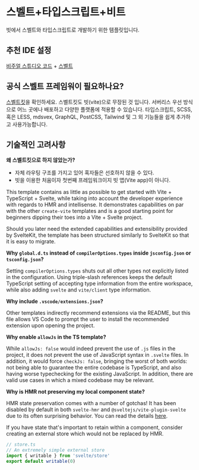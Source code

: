 # 스벨트+타입스크립트+비트

빗에서 스벨트와 타입스크립트로 개발하기 위한 템플릿입니다.

## 추천 IDE 설정

[비주얼 스튜디오 코드](https://code.visualstudio.com/) + [스벨트](https://marketplace.visualstudio.com/items?itemName=svelte.svelte-vscode)

## 공식 스벨트 프레임워이 필요하나요?

[스벨트킷](https://github.com/sveltejs/kit#readme)을 확인하세요.
스벨트킷도 빗(vite)으로 무장된 것 입니다. 
서버리스 우선 방식으로 어느 곳에나 배포하고 다양한 플랫폼에 적용할 수 있습니다.
타입스크립트, SCSS, 혹은 LESS, mdsvex, GraphQL, PostCSS, Tailwind 및 그 외 기능들을 쉽게 추가하고 사용가능합니다.

## 기술적인 고려사항

**왜 스벨트킷으로 하지 않았는가?**

- 자체 라우팅 구조를 가지고 있어 혹자들은 선호하지 않을 수 있다.
- 빗을 이용한 처움이자 첫번째 프레임워크이지 빗 앱(Vite app)이 아니다.

This template contains as little as possible to get started with Vite + TypeScript + Svelte, while taking into account the developer experience with regards to HMR and intellisense. It demonstrates capabilities on par with the other `create-vite` templates and is a good starting point for beginners dipping their toes into a Vite + Svelte project.

Should you later need the extended capabilities and extensibility provided by SvelteKit, the template has been structured similarly to SvelteKit so that it is easy to migrate.

**Why `global.d.ts` instead of `compilerOptions.types` inside `jsconfig.json` or `tsconfig.json`?**

Setting `compilerOptions.types` shuts out all other types not explicitly listed in the configuration. Using triple-slash references keeps the default TypeScript setting of accepting type information from the entire workspace, while also adding `svelte` and `vite/client` type information.

**Why include `.vscode/extensions.json`?**

Other templates indirectly recommend extensions via the README, but this file allows VS Code to prompt the user to install the recommended extension upon opening the project.

**Why enable `allowJs` in the TS template?**

While `allowJs: false` would indeed prevent the use of `.js` files in the project, it does not prevent the use of JavaScript syntax in `.svelte` files. In addition, it would force `checkJs: false`, bringing the worst of both worlds: not being able to guarantee the entire codebase is TypeScript, and also having worse typechecking for the existing JavaScript. In addition, there are valid use cases in which a mixed codebase may be relevant.

**Why is HMR not preserving my local component state?**

HMR state preservation comes with a number of gotchas! It has been disabled by default in both `svelte-hmr` and `@sveltejs/vite-plugin-svelte` due to its often surprising behavior. You can read the details [here](https://github.com/rixo/svelte-hmr#svelte-hmr).

If you have state that's important to retain within a component, consider creating an external store which would not be replaced by HMR.

```ts
// store.ts
// An extremely simple external store
import { writable } from 'svelte/store'
export default writable(0)
```
